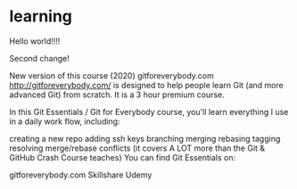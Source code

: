 # learning
Hello world!!!!

Second change!

New version of this course (2020)
gitforeverybody.com
http://gitforeverybody.com/ is designed to help people learn Git (and more advanced Git) from scratch. It is a 3 hour premium course.

In this Git Essentials / Git for Everybody course, you'll learn everything I use in a daily work flow, including:

creating a new repo
adding ssh keys
branching
merging
rebasing
tagging
resolving merge/rebase conflicts
(it covers A LOT more than the Git & GitHub Crash Course teaches)
You can find Git Essentials on:

gitforeverybody.com
Skillshare
Udemy
